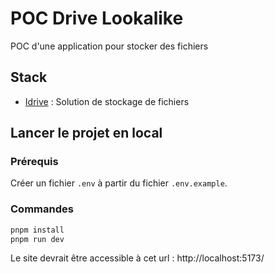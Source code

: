 # POC Drive Lookalike

POC d'une application pour stocker des fichiers

## Stack

- [Idrive](https://www.idrive.com/) : Solution de stockage de fichiers

## Lancer le projet en local

### Prérequis

Créer un fichier `.env` à partir du fichier `.env.example`. 

### Commandes

```bash
pnpm install
pnpm run dev
```

Le site devrait être accessible à cet url : http://localhost:5173/

